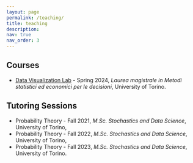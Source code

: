 ```yaml
---
layout: page
permalink: /teaching/
title: teaching
description:
nav: true
nav_order: 3
---
```


## Courses
- [Data Visualization Lab](https://www.didattica-est.unito.it/do/corsi.pl/Show?_id=fj0y) - Spring 2024, *Laurea magistrale in Metodi statistici ed economici per le decisioni*, University of Torino.

## Tutoring Sessions
- Probability Theory - Fall 2021, *M.Sc. Stochastics and Data Science*, University of Torino,
- Probability Theory - Fall 2022, *M.Sc. Stochastics and Data Science*, University of Torino,
- Probability Theory - Fall 2023, *M.Sc. Stochastics and Data Science*, University of Torino.



